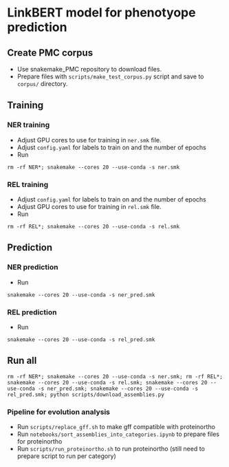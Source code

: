 # LinkBERT model for phenotyope prediction

## Create PMC corpus

- Use snakemake_PMC repository to download files.
- Prepare files with `scripts/make_test_corpus.py` script and save to `corpus/` directory.

## Training

### NER training

- Adjust GPU cores to use for training in `ner.smk` file.
- Adjust `config.yaml` for labels to train on and the number of epochs
- Run

```
rm -rf NER*; snakemake --cores 20 --use-conda -s ner.smk
```

### REL training

- Adjust `config.yaml` for labels to train on and the number of epochs
- Adjust GPU cores to use for training in `rel.smk` file.
- Run

```
rm -rf REL*; snakemake --cores 20 --use-conda -s rel.smk
```

## Prediction

### NER prediction

- Run

```
snakemake --cores 20 --use-conda -s ner_pred.smk
```

### REL prediction

- Run

```
snakemake --cores 20 --use-conda -s rel_pred.smk
```

## Run all

```
rm -rf NER*; snakemake --cores 20 --use-conda -s ner.smk; rm -rf REL*; snakemake --cores 20 --use-conda -s rel.smk; snakemake --cores 20 --use-conda -s ner_pred.smk; snakemake --cores 20 --use-conda -s rel_pred.smk; python scripts/download_assemblies.py
```

### Pipeline for evolution analysis

- Run `scripts/replace_gff.sh` to make gff compatible with proteinortho
- Run `notebooks/sort_assemblies_into_categories.ipynb` to prepare files for proteinortho
- Run `scripts/run_proteinortho.sh` to run proteinortho (still need to prepare script to run per category)
